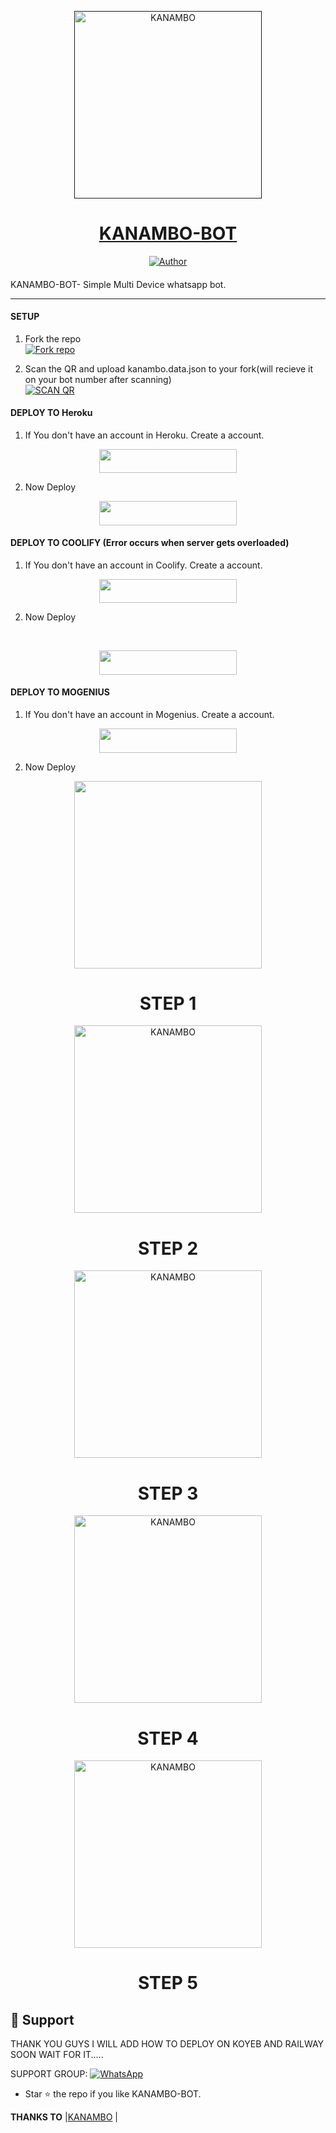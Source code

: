 
<p align="center">  
  <a href="">
    <img alt="KANAMBO" height="300" src="https://cdn.jsdelivr.net/gh/Kanambp/kanamb@main/kanambo.jpg">
    <h1 align="center">KANAMBO-BOT</h1>
  </a>
</p>
<p align="center">
<a href="https://github.com/Kanambp"><img title="Author" src="https://img.shields.io/badge/KANAMBO-BOT-black?style=for-the-badge&logo=telegram"></a>
<p/>

####  
KANAMBO-BOT- Simple Multi Device whatsapp bot.

***

#### SETUP

1. Fork the repo
    <br>
<a href='https://github.com/Kanambp/KANAMBO-BOT/fork' target="_blank"><img alt='Fork repo' src='https://img.shields.io/badge/Fork Repo-100000?style=for-the-badge&logo=scan&logoColor=white&labelColor=black&color=black'/></a>

2. Scan the QR and upload kanambo.data.json to your fork(will recieve it on your bot number after scanning)
    <br>
<a href='https://replit.com/@Kanambp/KANAMBO-QR-CODE-GENERATOR?v=1' target="_blank"><img alt='SCAN QR' src='https://img.shields.io/badge/Scan_qr-100000?style=for-the-badge&logo=scan&logoColor=white&labelColor=black&color=black'/></a>



#### DEPLOY TO Heroku 

1. If You don't have an account in Heroku. Create a account.
    <br>
<p align="center"><a href="https://signup.heroku.com"> <img src="https://img.shields.io/badge/heroku%20Account-blue?style=for-the-badge&logo=heroku" width="220" height="38.45"/></a></p>

2. Now Deploy
    <br>
<p align="center"><a href="https://heroku.com/deploy?template=https://github.com/kanambp/KANAMBO-BOT"> <img src="https://img.shields.io/badge/Heroku%20Deploy-blue?style=for-the-badge&logo=heroku" width="220" height="38.45"/></a></p>

#### DEPLOY TO COOLIFY (Error occurs when server gets overloaded)

1. If You don't have an account in Coolify. Create a account.
    <br>
<p align="center"><a href="http://65.21.52.72:3000/register"> <img src="https://img.shields.io/badge/coolify%20Account-blue?style=for-the-badge&logo=coolify" width="220" height="38.45"/></a></p>

2. Now Deploy
  <br>
<p align="center"><a href="https://demo.coolify.io/applications/cliw16yjq0003o09s05julvlg/configuration/source"> <img src="https://img.shields.io/badge/coolify%20Account-blue?style=for-the-badge&logo=coolify" width="220" height="38.45"/></a></p>

#### DEPLOY TO MOGENIUS 

1. If You don't have an account in Mogenius. Create a account.
    <br>
<p align="center"><a href="https://studio.mogenius.com/user/login"> <img src="https://img.shields.io/badge/mogenius%20Account-blue?style=for-the-badge&logo=mogenius" width="220" height="38.45" /></a>
  
2. Now Deploy 

<p align="center">  
    <img alt="" height="300" src="https://telegra.ph/file/28d195759b1c4f4bae1a4.jpg">
    <h1 align="center">STEP 1 </h1>
</p>


<p align="center">  
    <img alt="KANAMBO" height="300" src="https://telegra.ph/file/104b23921c3487546de77.jpg">
    <h1 align="center">STEP 2 </h1>
</p>

<p align="center">  
    <img alt="KANAMBO" height="300" src="https://telegra.ph/file/6ec6ee0d95fc6e9fe5d4f.jpg">
    <h1 align="center">STEP 3</h1>
</p>

<p align="center">  
    <img alt="KANAMBO" height="300" src="https://telegra.ph/file/bf3fcfd2221db9c6188b2.jpg">
    <h1 align="center">STEP 4</h1>
</p>

<p align="center">  
    <img alt="KANAMBO" height="300" src="https://telegra.ph/file/bf10241aa12697e0a63c6.jpg">
    <h1 align="center">STEP 5</h1>
</p>

 ## 🤩 Support
THANK YOU GUYS I WILL ADD HOW TO DEPLOY ON KOYEB AND RAILWAY SOON WAIT FOR IT.....


SUPPORT GROUP: <a href="https://chat.whatsapp.com/Ei8SGOBRMH06aD3mk23fbF"><img alt="WhatsApp" src="https://camo.githubusercontent.com/2157131829ac512183ee8f8b6c6f803688a4cc66a2e686602844e80478401a7c/68747470733a2f2f696d672e736869656c64732e696f2f62616467652f4a6f696e2047726f75702d3235443336363f7374796c653d666f722d7468652d6261646765266c6f676f3d7768617473617070266c6f676f436f6c6f723d7768697465"/></a>

- Star ⭐ the repo if you like KANAMBO-BOT.

 **THANKS TO** |[KANAMBO](https://github.com/Kanambp/KANAMBO-BOT) | 



